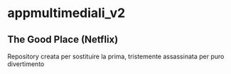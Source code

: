 # appmultimediali_v2
## The Good Place (Netflix)
Repository creata per sostituire la prima, tristemente assassinata per puro divertimento
